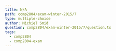 ```yaml
---
title: N/A
path: comp2804/exam-winter-2015/7
type: multiple-choice
author: Michiel Smid
question: comp2804/exam-winter-2015/7/question.ts
tags:
  - comp2804
  - comp2804-exam
---
```

